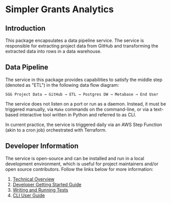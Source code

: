 # Simpler Grants Analytics

## Introduction

This package encapsulates a data pipeline service. The service is responsible for extracting project data from GitHub and transforming the extracted data into rows in a data warehouse. 

## Data Pipeline

The service in this package provides capabilities to satisfy the middle step (denoted as "ETL") in the following data flow diagram:

  `SGG Project Data → GitHub → ETL → Postgres DW → Metabase → End User`

The service does not listen on a port or run as a daemon. Instead, it must be triggered manually, via `Make` commands on the command-line, or via a text-based interactive tool written in Python and referred to as CLI.

In current practice, the service is triggered daily via an AWS Step Function (akin to a cron job) orchestrated with Terraform.

##  Developer Information

The service is open-source and can be installed and run in a local development environment, which is useful for project maintainers and/or open source contributors. Follow the links below for more information:

1. [Technical Overview](../documentation/analytics/technical-overview.md)
2. [Developer Getting Started Guide](../documentation/analytics/development.md)
3. [Writing and Running Tests](../documentation/analytics/testing.md)
4. [CLI User Guide](../documentation/analytics/usage.md#using-the-command-line-interface)

